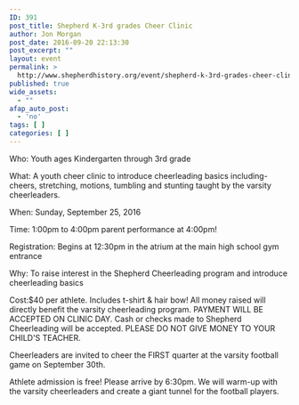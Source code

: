 ```yaml
---
ID: 391
post_title: Shepherd K-3rd grades Cheer Clinic
author: Jon Morgan
post_date: 2016-09-20 22:13:30
post_excerpt: ""
layout: event
permalink: >
  http://www.shepherdhistory.org/event/shepherd-k-3rd-grades-cheer-clinic/
published: true
wide_assets:
  - ""
afap_auto_post:
  - 'no'
tags: [ ]
categories: [ ]
---
```

Who: Youth ages Kindergarten through 3rd grade

What: A youth cheer clinic to introduce cheerleading basics including- cheers, stretching, motions, tumbling and stunting taught by the varsity cheerleaders.

When: Sunday, September 25, 2016

Time: 1:00pm to 4:00pm parent performance at 4:00pm!

Registration: Begins at 12:30pm in the atrium at the main high school gym entrance

Why: To raise interest in the Shepherd Cheerleading program and introduce cheerleading basics

Cost:$40 per athlete. Includes t-shirt &amp; hair bow! All money raised will directly benefit the varsity cheerleading program. PAYMENT WILL BE ACCEPTED ON CLINIC DAY. Cash or checks made to Shepherd Cheerleading will be accepted. PLEASE DO NOT GIVE MONEY TO YOUR CHILD'S TEACHER.

Cheerleaders are invited to cheer the FIRST quarter at the varsity football game on September 30th.

Athlete admission is free! Please arrive by 6:30pm. We will warm-up with the varsity cheerleaders and create a giant tunnel for the football players.